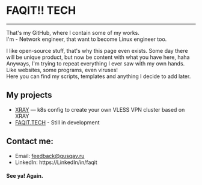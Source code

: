 # FAQIT!! TECH 

---

That's my GitHub, where I contain some of my works.  
I'm - Network engineer, that want to become Linux engineer too.  

I like open-source stuff, that's why this page even exists. Some day there will be unique product, but now be content with what you have here, haha  
Anyways, I'm trying to repeat everything I ever saw with my own hands. Like websites, some programs, even viruses!  
Here you can find my scripts, templates and anything I decide to add later.

## My projects

- [XRAY](https://github.com/faqit/k8s-xray) — k8s config to create your own VLESS VPN cluster based on XRAY
- [FAQIT.TECH](https://www.faqit.tech) - Still in development

## Contact me:

- Email: feedback@gusqav.ru
- LinkedIn: https://LinkedIn/in/faqit


#### See ya! Again.
